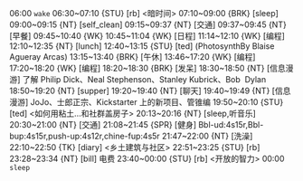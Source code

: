 06:00 `wake`
06:30~07:10 {STU} [rb] <暗时间>
07:10~09:00 {BRK} [sleep]
09:00~09:15 {NT} [self_clean]
09:15~09:37 {NT} [交通]
09:37~09:45 {NT} [早餐]
09:45~10:40 {WK} <WA>
10:45~11:04 {WK} [日程]
11:14~12:10 {WK} [编程] <life-time-tracker>
12:10~12:35 {NT} [lunch]
12:40~13:15 {STU} [ted] <OTD> (PhotosynthBy Blaise Agueray Arcas)
13:15~13:40 {BRK} [午休]
13:46~17:20 {WK} [编程] <life-time-tracker>
17:20~18:20 {WK} [编程] <WA>
18:20~18:30 {BRK} [发呆]
18:30~18:50 {NT} [信息漫游] 了解 Philip Dick、Neal Stephenson、Stanley Kubrick、Bob  Dylan
18:50~19:20 {NT} [supper]
19:20~19:40 {NT} [聊天]
19:40~19:49 {NT} [信息漫游] JoJo、士郎正宗、Kickstarter 上的新项目、管锥编
19:50~20:10 {STU} [ted] <如何用粘土…和社群盖房子>
20:13~20:16 {NT} [sleep,听音乐]
20:30~21:00 {NT} [交通]
21:08~21:45 {SPR} [健身] Bbl-ud:4s15r,Bbl-bup:4s15r,push-up:4s12r,chine-fup:4s5r
21:47~22:00 {NT} [洗澡]
22:10~22:50 {TK} [diary] <乡土建筑与社区>
22:51~23:25 {STU} [rb] <human javascript>
23:28~23:34 {NT} [bill] 电费
23:40~00:00 {STU} [rb] <开放的智力>
00:00 `sleep`